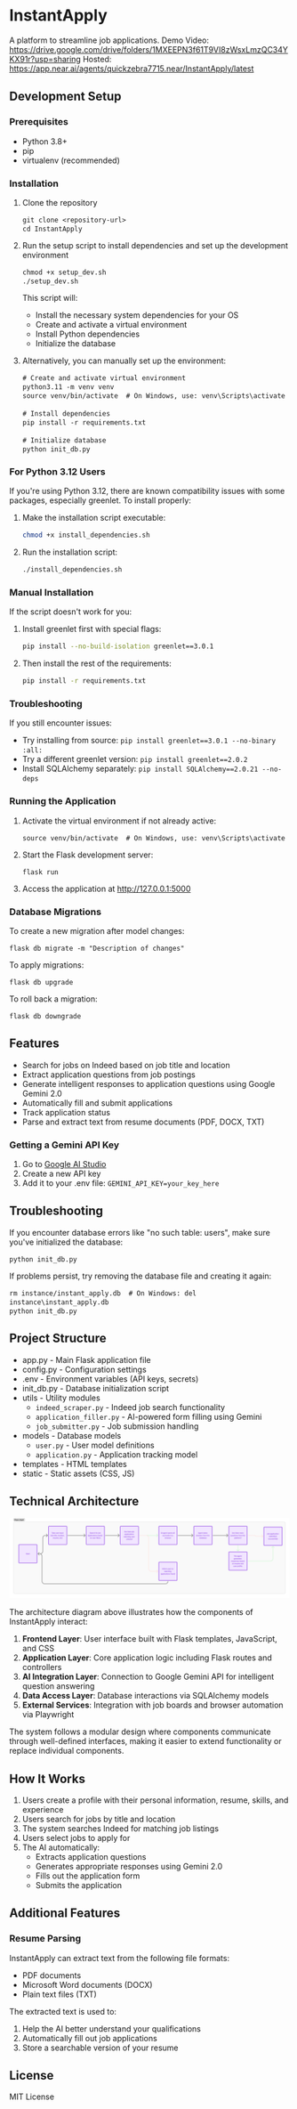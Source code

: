 # InstantApply

A platform to streamline job applications.
Demo Video: https://drive.google.com/drive/folders/1MXEEPN3f61T9VI8zWsxLmzQC34YKX91r?usp=sharing
Hosted: https://app.near.ai/agents/quickzebra7715.near/InstantApply/latest

## Development Setup

### Prerequisites

- Python 3.8+
- pip
- virtualenv (recommended)

### Installation

1. Clone the repository
   ```
   git clone <repository-url>
   cd InstantApply
   ```

2. Run the setup script to install dependencies and set up the development environment
   ```
   chmod +x setup_dev.sh
   ./setup_dev.sh
   ```
   
   This script will:
   - Install the necessary system dependencies for your OS
   - Create and activate a virtual environment
   - Install Python dependencies
   - Initialize the database

3. Alternatively, you can manually set up the environment:
   ```
   # Create and activate virtual environment
   python3.11 -m venv venv
   source venv/bin/activate  # On Windows, use: venv\Scripts\activate
   
   # Install dependencies
   pip install -r requirements.txt
   
   # Initialize database
   python init_db.py
   ```

### For Python 3.12 Users

If you're using Python 3.12, there are known compatibility issues with some packages, especially greenlet. To install properly:

1. Make the installation script executable:
   ```bash
   chmod +x install_dependencies.sh
   ```

2. Run the installation script:
   ```bash
   ./install_dependencies.sh
   ```

### Manual Installation

If the script doesn't work for you:

1. Install greenlet first with special flags:
   ```bash
   pip install --no-build-isolation greenlet==3.0.1
   ```

2. Then install the rest of the requirements:
   ```bash
   pip install -r requirements.txt
   ```

### Troubleshooting

If you still encounter issues:

- Try installing from source: `pip install greenlet==3.0.1 --no-binary :all:`
- Try a different greenlet version: `pip install greenlet==2.0.2`
- Install SQLAlchemy separately: `pip install SQLAlchemy==2.0.21 --no-deps`

### Running the Application

1. Activate the virtual environment if not already active:
   ```
   source venv/bin/activate  # On Windows, use: venv\Scripts\activate
   ```

2. Start the Flask development server:
   ```
   flask run
   ```

3. Access the application at http://127.0.0.1:5000

### Database Migrations

To create a new migration after model changes:
```
flask db migrate -m "Description of changes"
```

To apply migrations:
```
flask db upgrade
```

To roll back a migration:
```
flask db downgrade
```

## Features

- Search for jobs on Indeed based on job title and location
- Extract application questions from job postings
- Generate intelligent responses to application questions using Google Gemini 2.0
- Automatically fill and submit applications
- Track application status
- Parse and extract text from resume documents (PDF, DOCX, TXT)

### Getting a Gemini API Key

1. Go to [Google AI Studio](https://makersuite.google.com/app/apikey)
2. Create a new API key
3. Add it to your .env file: `GEMINI_API_KEY=your_key_here`

## Troubleshooting

If you encounter database errors like "no such table: users", make sure you've initialized the database:

```
python init_db.py
```

If problems persist, try removing the database file and creating it again:

```
rm instance/instant_apply.db  # On Windows: del instance\instant_apply.db
python init_db.py
```

## Project Structure

- app.py - Main Flask application file
- config.py - Configuration settings
- .env - Environment variables (API keys, secrets)
- init_db.py - Database initialization script
- utils - Utility modules
  - `indeed_scraper.py` - Indeed job search functionality
  - `application_filler.py` - AI-powered form filling using Gemini
  - `job_submitter.py` - Job submission handling
- models - Database models
  - `user.py` - User model definitions
  - `application.py` - Application tracking model
- templates - HTML templates
- static - Static assets (CSS, JS)

## Technical Architecture

![InstantApply Architecture](InstantApply.png)

The architecture diagram above illustrates how the components of InstantApply interact:

1. **Frontend Layer**: User interface built with Flask templates, JavaScript, and CSS
2. **Application Layer**: Core application logic including Flask routes and controllers
3. **AI Integration Layer**: Connection to Google Gemini API for intelligent question answering
4. **Data Access Layer**: Database interactions via SQLAlchemy models
5. **External Services**: Integration with job boards and browser automation via Playwright

The system follows a modular design where components communicate through well-defined interfaces, making it easier to extend functionality or replace individual components.

## How It Works

1. Users create a profile with their personal information, resume, skills, and experience
2. Users search for jobs by title and location
3. The system searches Indeed for matching job listings
4. Users select jobs to apply for
5. The AI automatically:
   - Extracts application questions
   - Generates appropriate responses using Gemini 2.0
   - Fills out the application form
   - Submits the application

## Additional Features

### Resume Parsing

InstantApply can extract text from the following file formats:
- PDF documents
- Microsoft Word documents (DOCX)
- Plain text files (TXT)

The extracted text is used to:
1. Help the AI better understand your qualifications
2. Automatically fill out job applications
3. Store a searchable version of your resume

## License

MIT License